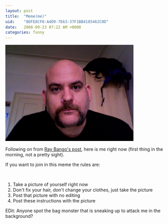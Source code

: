 ```yaml
---
layout: post
title:  "Meme(me)"
uid:	"8DFE8CF0-A4D9-7E63-37F1BB4185462C0D"
date:   2008-09-23 07:22 AM +0000
categories: funny
---
```

<p><img src="/blog/assets/content/MD_Morning.jpg" alt="Me in the morning" width="400" height="300" /></p>
<p>Following on from <a href="http://www.reybango.com/index.cfm/2008/9/22/Mememe">Ray Bango's post</a>, here is me right now (first thing in the morning, not a pretty sight).</p>
<p>If you want to join in this meme the rules are:</p>
<p> </p>
<ol>
<li>Take a picture of yourself right now</li>
<li>Don't fix your hair, don't change your clothes, just take the picture</li>
<li>Post that picture with no editing</li>
<li>Post these instructions with the picture</li>
</ol>
<p>EDit: Anyone spot the bag monster that is sneaking up to attack me in the background?</p>